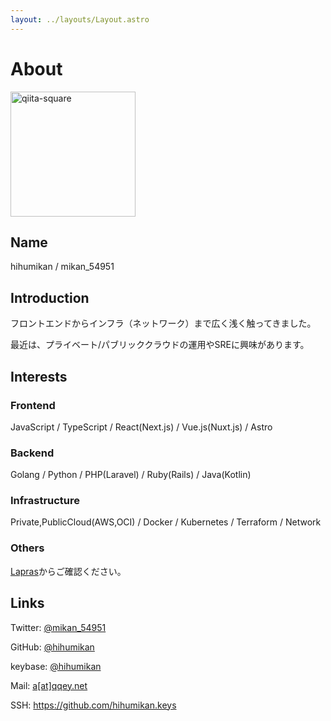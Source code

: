 ```yaml
---
layout: ../layouts/Layout.astro
---
```

# About

<img width="200" alt="qiita-square" src="https://avatars.githubusercontent.com/u/26848713?v=4">

## Name

hihumikan / mikan_54951

## Introduction

フロントエンドからインフラ（ネットワーク）まで広く浅く触ってきました。

最近は、プライベート/パブリッククラウドの運用やSREに興味があります。

## Interests

### Frontend

JavaScript / TypeScript / React(Next.js) / Vue.js(Nuxt.js) / Astro

### Backend

Golang / Python / PHP(Laravel) / Ruby(Rails) / Java(Kotlin)

### Infrastructure

Private,PublicCloud(AWS,OCI) / Docker / Kubernetes / Terraform / Network

### Others

[Lapras](https://lapras.com/public/NF3FKZY)からご確認ください。

## Links

Twitter: [@mikan_54951](https://twitter.com/mikan_54951)

GitHub: [@hihumikan](https://github.com/hihumikan)

keybase: [@hihumikan](https://keybase.io/hihumikan)

Mail: [a[at]qqey.net](mailto:a@qqey.net)

SSH: <https://github.com/hihumikan.keys>
